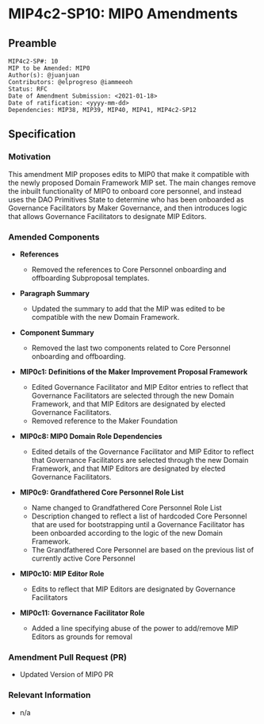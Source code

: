# MIP4c2-SP10: MIP0 Amendments

## Preamble
```
MIP4c2-SP#: 10
MIP to be Amended: MIP0
Author(s): @juanjuan
Contributors: @elprogreso @iammeeoh
Status: RFC
Date of Amendment Submission: <2021-01-18>
Date of ratification: <yyyy-mm-dd>
Dependencies: MIP38, MIP39, MIP40, MIP41, MIP4c2-SP12
```
## Specification

### Motivation

This amendment MIP proposes edits to MIP0 that make it compatible with the newly proposed Domain Framework MIP set. The main changes remove the inbuilt functionality of MIP0 to onboard core personnel, and instead uses the DAO Primitives State to determine who has been onboarded as Governance Facilitators by Maker Governance, and then introduces logic that allows Governance Facilitators to designate MIP Editors.

### Amended Components

- **References**
    - Removed the references to Core Personnel onboarding and offboarding Subproposal templates.

- **Paragraph Summary**
    - Updated the summary to add that the MIP was edited to be compatible with the new Domain Framework.

- **Component Summary**
    - Removed the last two components related to Core Personnel onboarding and offboarding.

- **MIP0c1: Definitions of the Maker Improvement Proposal Framework**
    - Edited Governance Facilitator and MIP Editor entries to reflect that Governance Facilitators are selected through the new Domain Framework, and that MIP Editors are designated by elected Governance Facilitators.
    - Removed reference to the Maker Foundation

- **MIP0c8: MIP0 Domain Role Dependencies**
    - Edited details of the Governance Facilitator and MIP Editor to reflect that Governance Facilitators are selected through the new Domain Framework, and that MIP Editors are designated by elected Governance Facilitators.

- **MIP0c9: Grandfathered Core Personnel Role List**
    - Name changed to Grandfathered Core Personnel Role List
    - Description changed to reflect a list of hardcoded Core Personnel that are used for bootstrapping until a Governance Facilitator has been onboarded according to the logic of the new Domain Framework.
    - The Grandfathered Core Personnel are based on the previous list of currently active Core Personnel

- **MIP0c10: MIP Editor Role**
    - Edits to reflect that MIP Editors are designated by Governance Facilitators

- **MIP0c11: Governance Facilitator Role**
    - Added a line specifying abuse of the power to add/remove MIP Editors as grounds for removal


### Amendment Pull Request (PR)
   - Updated Version of MIP0 PR

### Relevant Information
   -  n/a
